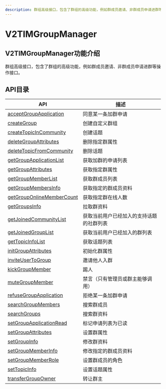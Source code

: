 ```yaml
---
description: 群组高级接口，包含了群组的高级功能，例如群成员邀请、非群成员申请进群等操作接口。
---
```


# V2TIMGroupManager

## V2TIMGroupManager功能介绍

群组高级接口，包含了群组的高级功能，例如群成员邀请、非群成员申请进群等操作接口。

## API目录

| API                                                       | 描述                    |
| --------------------------------------------------------- | --------------------- |
| [acceptGroupApplication](acceptgroupapplication.md)       | 同意某一条加群申请             |
| [createGroup](creategroup.md)                             | 创建自定义群组               |
| [createTopicInCommunity](createtopicincommunity.md)       | 创建话题                  |
| [deleteGroupAttributes](deletegroupattributes.md)         | 删除指定群属性               |
| [deleteTopicFromCommunity](deletetopicfromcommunity.md)   | 删除话题                  |
| [getGroupApplicationList](getgroupapplicationlist.md)     | 获取加群的申请列表             |
| [getGroupAttributes](getgroupattributes.md)               | 获取指定群属性               |
| [getGroupMemberList](getgroupmemberlist.md)               | 获取群成员列表               |
| [getGroupMembersInfo](getgroupmembersinfo.md)             | 获取指定的群成员资料            |
| [getGroupOnlineMemberCount](getgrouponlinemembercount.md) | 获取指定群在线人数             |
| [getGroupsInfo](getgroupsinfo.md)                         | 拉取群资料                 |
| [getJoinedCommunityList](getjoinedcommunitylist.md)       | 获取当前用户已经加入的支持话题的社群列表  |
| [getJoinedGroupList](getjoinedgrouplist.md)               | 获取当前用户已经加入的群列表        |
| [getTopicInfoList](gettopicinfolist.md)                   | 获取话题列表                |
| [initGroupAttributes](initgroupattributes.md)             | 初始化群属性                |
| [inviteUserToGroup](inviteusertogroup.md)                 | 邀请他人入群                |
| [kickGroupMember](kickgroupmember.md)                     | 踢人                    |
| [muteGroupMember](mutegroupmember.md)                     | 禁言（只有管理员或群主能够调用）      |
| [refuseGroupApplication](refusegroupapplication.md)       | 拒绝某一条加群申请             |
| [searchGroupMembers](searchgroupmembers.md)               | 搜索群成员                 |
| [searchGroups](searchgroups.md)                           | 搜索群资料                 |
| [setGroupApplicationRead](setgroupapplicationread.md)     | 标记申请列表为已读             |
| [setGroupAttributes](setgroupattributes.md)               | 设置群属性                 |
| [setGroupInfo](setgroupinfo.md)                           | 修改群资料                 |
| [setGroupMemberInfo](setgroupmemberinfo.md)               | 修改指定的群成员资料            |
| [setGroupMemberRole](setgroupmemberrole.md)               | 设置群成员的角色              |
| [setTopicInfo](settopicinfo.md)                           | 设置话题属性                |
| [transferGroupOwner](transfergroupowner.md)               | 转让群主                  |
